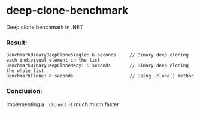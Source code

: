 # deep-clone-benchmark
Deep clone benchmark in .NET

### Result:

```
BenchmarkBinaryDeepCloneSingle: 6 seconds     // Binary deep cloning each indivisual element in the list
BenchmarkBinaryDeepCloneMany: 6 seconds       // Binary deep cloning the whole list
BenchmarkClone: 0 seconds                     // Using .clone() method
```

### Conclusion:
Implementing a `.clone()` is much much faster
